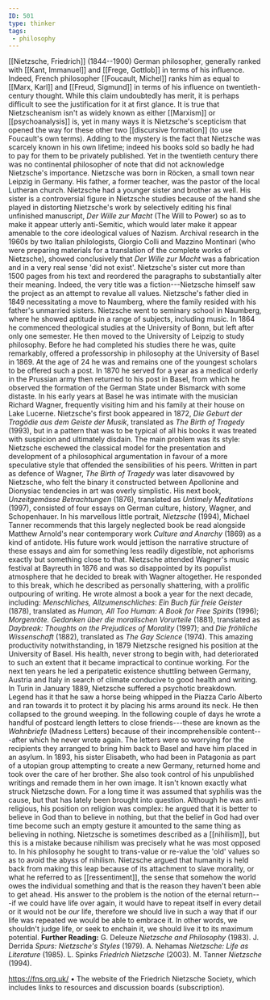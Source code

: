 ```yaml
---
ID: 501
type: thinker
tags: 
 - philosophy
---
```


[[Nietzsche, Friedrich]]
(1844--1900) German philosopher, generally ranked with [[Kant, Immanuel]] and [[Frege, Gottlob]] in terms of his
influence. Indeed, French philosopher [[Foucault, Michel]] ranks him as
equal to [[Marx, Karl]] and
[[Freud, Sigmund]] in terms of
his influence on twentieth-century thought. While this claim undoubtedly
has merit, it is perhaps difficult to see the justification for it at
first glance. It is true that Nietzscheanism isn't as widely known as
either [[Marxism]] or
[[psychoanalysis]] is, yet in
many ways it is Nietzsche's scepticism that opened the way for these
other two [[discursive formation]] (to use
Foucault's own terms). Adding to the mystery is the fact that Nietzsche
was scarcely known in his own lifetime; indeed his books sold so badly
he had to pay for them to be privately published. Yet in the twentieth
century there was no continental philosopher of note that did not
acknowledge Nietzsche's importance.
Nietzsche was born in Röcken, a small town near Leipzig in Germany. His
father, a former teacher, was the pastor of the local Lutheran church.
Nietzsche had a younger sister and brother as well. His sister is a
controversial figure in Nietzsche studies because of the hand she played
in distorting Nietzsche's work by selectively editing his final
unfinished manuscript, *Der Wille zur Macht* (The Will to Power) so as
to make it appear utterly anti-Semitic, which would later make it appear
amenable to the core ideological values of Nazism. Archival research in
the 1960s by two Italian philologists, Giorgio Colli and Mazzino
Montinari (who were preparing materials for a translation of the
complete works of Nietzsche), showed conclusively that *Der Wille zur
Macht* was a fabrication and in a very real sense 'did not exist'.
Nietzsche's sister cut more than 1500 pages from his text and reordered
the paragraphs to substantially alter their meaning. Indeed, the very
title was a fiction---Nietzsche himself saw the project as an attempt to
revalue all values.
Nietzsche's father died in 1849 necessitating a move to Naumberg, where
the family resided with his father's unmarried sisters. Nietzsche went
to seminary school in Naumberg, where he showed aptitude in a range of
subjects, including music. In 1864 he commenced theological studies at
the University of Bonn, but left after only one semester. He then moved
to the University of Leipzig to study philosophy. Before he had
completed his studies there he was, quite remarkably, offered a
professorship in philosophy at the University of Basel in 1869. At the
age of 24 he was and remains one of the youngest scholars to be offered
such a post. In 1870 he served for a year as a medical orderly in the
Prussian army then returned to his post in Basel, from which he observed
the formation of the German State under Bismarck with some distaste. In
his early years at Basel he was intimate with the musician Richard
Wagner, frequently visiting him and his family at their house on Lake
Lucerne.
Nietzsche's first book appeared in 1872, *Die Geburt der Tragödie aus
dem Geiste der Musik*, translated as *The Birth of Tragedy* (1993), but
in a pattern that was to be typical of all his books it was treated with
suspicion and ultimately disdain. The main problem was its style:
Nietzsche eschewed the classical model for the presentation and
development of a philosophical argumentation in favour of a more
speculative style that offended the sensibilities of his peers. Written
in part as defence of Wagner, *The Birth of Tragedy* was later disavowed
by Nietzsche, who felt the binary it constructed between Apollonine and
Dionysiac tendencies in art was overly simplistic. His next book,
*Unzeitgemässe Betrachtungen* (1876), translated as *Untimely Meditations* (1997), consisted of four essays on German culture,
history, Wagner, and Schopenhauer. In his marvellous little portrait,
*Nietzsche* (1994), Michael Tanner recommends that this largely
neglected book be read alongside Matthew Arnold's near contemporary work
*Culture and Anarchy* (1869) as a kind of antidote. His future work
would jettison the narrative structure of these essays and aim for
something less readily digestible, not aphorisms exactly but something
close to that.
Nietzsche attended Wagner's music festival at Bayreuth in 1876 and was
so disappointed by its populist atmosphere that he decided to break with
Wagner altogether. He responded to this break, which he described as
personally shattering, with a prolific outpouring of writing. He wrote
almost a book a year for the next decade, including: *Menschliches,
Allzumenschliches*: *Ein Buch für freie Geister* (1878), translated as
*Human, All Too Human: A Book for Free Spirits* (1996); *Morgenröte.
Gedanken über die moralischen Vorurteile* (1881), translated as
*Daybreak: Thoughts on the Prejudices of Morality* (1997); and *Die fröhliche Wissenschaft* (1882), translated as *The Gay Science* (1974).
This amazing productivity notwithstanding, in 1879 Nietzsche resigned
his position at the University of Basel. His health, never strong to
begin with, had deteriorated to such an extent that it became
impractical to continue working. For the next ten years he led a
peripatetic existence shuttling between Germany, Austria and Italy in
search of climate conducive to good health and writing.
In Turin in January 1889, Nietzsche suffered a psychotic breakdown.
Legend has it that he saw a horse being whipped in the Piazza Carlo
Alberto and ran towards it to protect it by placing his arms around its
neck. He then collapsed to the ground weeping. In the following couple
of days he wrote a handful of postcard length letters to close
friends---these are known as the *Wahnbriefe* (Madness Letters) because
of their incomprehensible content---after which he never wrote again.
The letters were so worrying for the recipients they arranged to bring
him back to Basel and have him placed in an asylum. In 1893, his sister
Elisabeth, who had been in Patagonia as part of a utopian group
attempting to create a new Germany, returned home and took over the care
of her brother. She also took control of his unpublished writings and
remade them in her own image. It isn't known exactly what struck
Nietzsche down. For a long time it was assumed that syphilis was the
cause, but that has lately been brought into question.
Although he was anti-religious, his position on religion was complex: he
argued that it is better to believe in God than to believe in nothing,
but that the belief in God had over time become such an empty gesture it
amounted to the same thing as believing in nothing. Nietzsche is
sometimes described as a
[[nihilism]], but this is a
mistake because nihilism was precisely what he was most opposed to. In
his philosophy he sought to trans-value or re-value the 'old' values so
as to avoid the abyss of nihilism. Nietzsche argued that humanity is
held back from making this leap because of its attachment to slave
morality, or what he referred to as
[[ressentiment]], the sense
that somehow the world owes the individual something and that is the
reason they haven't been able to get ahead. His answer to the problem is
the notion of the eternal return---if we could have life over again, it
would have to repeat itself in every detail or it would not be *our*
life, therefore we should live in such a way that if our life was
repeated we would be able to embrace it. In other words, we shouldn't
judge life, or seek to enchain it, we should live it to its maximum
potential.
**Further Reading:** G. Deleuze *Nietzsche and Philosophy* (1983).
J. Derrida *Spurs: Nietzsche's Styles* (1979).
A. Nehamas *Nietzsche: Life as Literature* (1985).
L. Spinks *Friedrich Nietzsche* (2003).
M. Tanner *Nietzsche* (1994).
 
<https://fns.org.uk/>
• The website of the Friedrich Nietzsche Society, which includes links
to resources and discussion boards (subscription).
